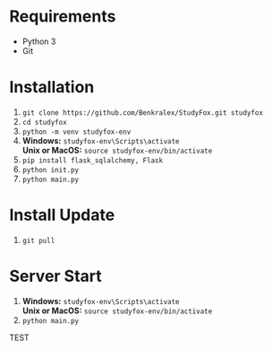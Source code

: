 # Requirements
- Python 3
- Git

# Installation
1. `git clone https://github.com/Benkralex/StudyFox.git studyfox`
2. `cd studyfox`
3. `python -m venv studyfox-env`
4. **Windows:** `studyfox-env\Scripts\activate`\
   **Unix or MacOS:** `source studyfox-env/bin/activate`
5. `pip install flask_sqlalchemy, Flask`
6. `python init.py`
7. `python main.py`

# Install Update
1. `git pull`

# Server Start
1. **Windows:** `studyfox-env\Scripts\activate`\
   **Unix or MacOS:** `source studyfox-env/bin/activate`
2. `python main.py`


TEST
